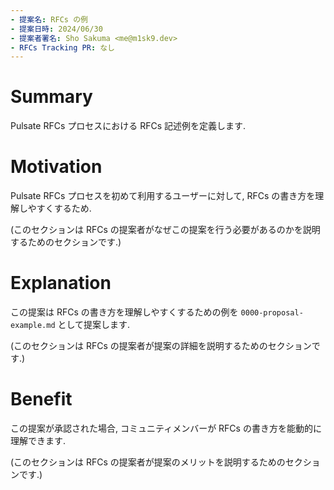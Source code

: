 ```yaml
---
- 提案名: RFCs の例
- 提案日時: 2024/06/30
- 提案者署名: Sho Sakuma <me@m1sk9.dev>
- RFCs Tracking PR: なし
---
```


# Summary

Pulsate RFCs プロセスにおける RFCs 記述例を定義します.

# Motivation

Pulsate RFCs プロセスを初めて利用するユーザーに対して, RFCs の書き方を理解しやすくするため.

(このセクションは RFCs の提案者がなぜこの提案を行う必要があるのかを説明するためのセクションです.)

# Explanation

この提案は RFCs の書き方を理解しやすくするための例を `0000-proposal-example.md` として提案します.

(このセクションは RFCs の提案者が提案の詳細を説明するためのセクションです.)

# Benefit

この提案が承認された場合, コミュニティメンバーが RFCs の書き方を能動的に理解できます.

(このセクションは RFCs の提案者が提案のメリットを説明するためのセクションです.)
